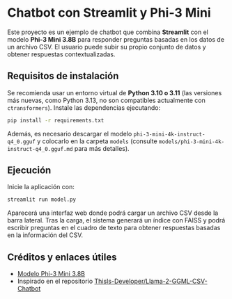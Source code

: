 # Chatbot con Streamlit y Phi-3 Mini

Este proyecto es un ejemplo de chatbot que combina **Streamlit** con el modelo **Phi-3 Mini 3.8B** para responder preguntas basadas en los datos de un archivo CSV. El usuario puede subir su propio conjunto de datos y obtener respuestas contextualizadas.

## Requisitos de instalación

Se recomienda usar un entorno virtual de **Python 3.10 o 3.11** (las versiones más nuevas,
como Python 3.13, no son compatibles actualmente con `ctransformers`).
Instale las dependencias ejecutando:

```bash
pip install -r requirements.txt
```

Además, es necesario descargar el modelo `phi-3-mini-4k-instruct-q4_0.gguf` y colocarlo en la carpeta `models` (consulte `models/phi-3-mini-4k-instruct-q4_0.gguf.md` para más detalles).

## Ejecución

Inicie la aplicación con:

```bash
streamlit run model.py
```

Aparecerá una interfaz web donde podrá cargar un archivo CSV desde la barra lateral. Tras la carga, el sistema generará un índice con FAISS y podrá escribir preguntas en el cuadro de texto para obtener respuestas basadas en la información del CSV.

## Créditos y enlaces útiles

- [Modelo Phi-3 Mini 3.8B](https://huggingface.co/microsoft/Phi-3-mini-4k-instruct-GGUF)
- Inspirado en el repositorio [ThisIs-Developer/Llama-2-GGML-CSV-Chatbot](https://github.com/ThisIs-Developer/Llama-2-GGML-CSV-Chatbot)
